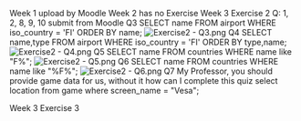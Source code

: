 Week 1 upload by Moodle
Week 2 has no Exercise 
Week 3 Exercise 2
Q: 1, 2, 8, 9, 10 submit from Moodle
Q3 
SELECT name FROM airport WHERE iso_country = 'FI' ORDER BY name;
![Exercise2 - Q3.png](..%2F..%2FOneDrive%2FDesktop%2FExercise2%20-%20Q3.png)
Q4
SELECT name,type FROM airport WHERE iso_country = 'FI' ORDER BY type,name;
![Exercise2 - Q4.png](..%2F..%2FOneDrive%2FDesktop%2FExercise2%20-%20Q4.png)
Q5
SELECT name FROM countries WHERE name like "F%";
![Exercise2 - Q5.png](..%2F..%2FOneDrive%2FDesktop%2FExercise2%20-%20Q5.png)
Q6
SELECT name FROM countries WHERE name like "%F%";
![Exercise2 - Q6.png](..%2F..%2FOneDrive%2FDesktop%2FExercise2%20-%20Q6.png)
Q7 My Professor, you should provide game data for us, without it how can I complete this quiz
select location from game where screen_name = "Vesa";

Week 3 Exercise 3

